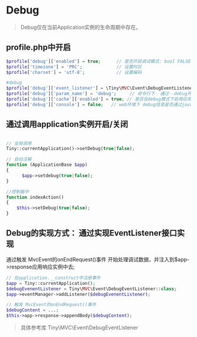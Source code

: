 Debug
====
> Debug仅在当前Application实例的生命周期中存在。

profile.php中开启
---

```php
$profile['debug']['enabled'] = true;      // 是否开启调试模式: bool FALSE 不开启 | bool TRUE 开启
$profile['timezone'] = 'PRC';             // 设置时区
$profile['charset'] = 'utf-8';            // 设置编码

#debug
$profile['debug']['event_listener'] = \Tiny\MVC\Event\DebugEventListener::class; // 通过注册监听事件 可通过此节点自定义新的debug插件
$profile['debug']['param_name'] = 'debug';     // 命令行下  通过--debug开启
$profile['debug']['cache']['enabled'] = true; // 是否在debug模式下启用应用缓存
$profile['debug']['console'] = false;   // web环境下 debug信息是否通过javascript的console.log输出在console
```

通过调用application实例开启/关闭
---

```php

// 全局调用
Tiny::currentApplication()->setDebug(true|false);

// 自动注解
function (ApplicationBase $app) 
{
      $app->setdebug(true|false);
}

//控制器中
function indexAction() 
{
    $this->setDebug(true|false);
}
```

Debug的实现方式： 通过实现EventListener接口实现
----

通过触发 MvcEvent的onEndRequest()事件 开始处理调试数据，并注入到$app->response应用响应实例中去;

```php
// 在application.__construct中注册事件
$app = Tiny::currentApplication();
$debugEvenentListener = Tiny\MVC\Event\DebugEventListener::class;
$app->eventManager->addListener($debugEvenentListener);

// 触发 MvcEvent的onEndRequest()事件
$debugContent = ...;
$this->app->response->appendBody($debugContent);

```

> 具体参考库 Tiny\MVC\Event\DebugEventListener
